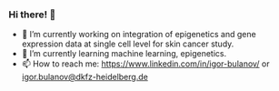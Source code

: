 ### Hi there! 👋


- 🔭 I’m currently working on integration of epigenetics and gene expression data at single cell level for skin cancer study.
- 🌱 I’m currently learning machine learning, epigenetics.
- 📫 How to reach me: https://www.linkedin.com/in/igor-bulanov/ or igor.bulanov@dkfz-heidelberg.de


